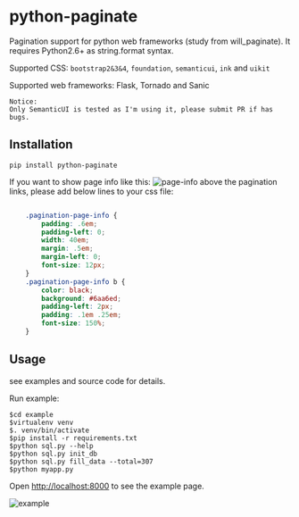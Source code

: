 # python-paginate
Pagination support for python web frameworks (study from will_paginate).
It requires Python2.6+ as string.format syntax.

Supported CSS: `bootstrap2&3&4`, `foundation`, `semanticui`, `ink` and `uikit`

Supported web frameworks: Flask, Tornado and Sanic

```
Notice:
Only SemanticUI is tested as I'm using it, please submit PR if has bugs.
```

## Installation

`pip install python-paginate`


If you want to show page info like this:
![page-info](/example/page-info.png "page-info")
above the pagination links,
please add below lines to your css file:

```css

    .pagination-page-info {
        padding: .6em;
        padding-left: 0;
        width: 40em;
        margin: .5em;
        margin-left: 0;
        font-size: 12px;
    }
    .pagination-page-info b {
        color: black;
        background: #6aa6ed;
        padding-left: 2px;
        padding: .1em .25em;
        font-size: 150%;
    }
```

## Usage

see examples and source code for details.

Run example:

    $cd example
    $virtualenv venv
    $. venv/bin/activate
    $pip install -r requirements.txt
    $python sql.py --help
    $python sql.py init_db
    $python sql.py fill_data --total=307
    $python myapp.py

Open <http://localhost:8000> to see the example page.

![example](/example/example.png "example")
